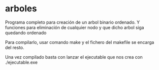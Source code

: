 # arboles
Programa completo para creación de un arbol binario ordenado. Y funciones para eliminación de cualquier nodo y que dicho arbol siga quedando ordenado


Para compilarlo, usar comando make y el fichero del makefile se encarga del resto.

Una vez compilado basta con lanzar el ejecutable que nos crea con ./ejecutable.exe
